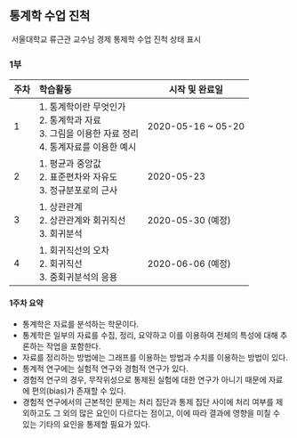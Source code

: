 ## 통계학 수업 진척

​	서울대학교 류근관 교수님 경제 통제학 수업 진척 상태 표시



### 1부

| 주차 | 학습활동                                                     | 시작 및 완료일      |
| ---- | :----------------------------------------------------------- | ------------------- |
| 1    | 1. 통계학이란 무엇인가 <br />2. 통계학과 자료 <br />3. 그림을 이용한 자료 정리 <br />4. 통계자료를 이용한 예시 | 2020-05-16  ~ 05-20 |
| 2    | 1. 평균과 중앙값<br />2. 표준편차와 자유도<br />3. 정규분포로의 근사 | 2020-05-23          |
| 3    | 1. 상관관계<br />2. 상관관계와 회귀직선<br />3. 회귀분석     | 2020-05-30 (예정)   |
| 4    | 1. 회귀직선의 오차<br />2. 회귀직선<br />3. 중회귀분석의 응용 | 2020-06-06 (예정)   |



#### **1주차 요약**

- 통계학은 자료를 분석하는 학문이다.
- 통계학은 일부의 자료를  수집, 정리, 요약하고 이를 이용하여 전체의 특성에 대해 추론하는 작업을 포함한다.
- 자료를 정리하는 방법에는 그래프를 이용하는 방법과 수치를 이용하는 방법이 있다.
- 통계적 연구에는 실험적 연구와 경험적 연구가 있다.
- 경험적 연구의 경우, 무작위성으로 통제된 실험에 대한 연구가 아니기 때문에 자료에 편의(bias)가 존재할 수 있다.
- 경험적 연구에서의 근본적인 문제는 처리 집단과 통제 집단 사이에 처리 여부를 제외하고도 그 외의 많은 요인이 다르다는 점이고, 이에 따라 결과에 영향을 미칠 수 있는 기타의 요인을 통제할 필요가 있다.